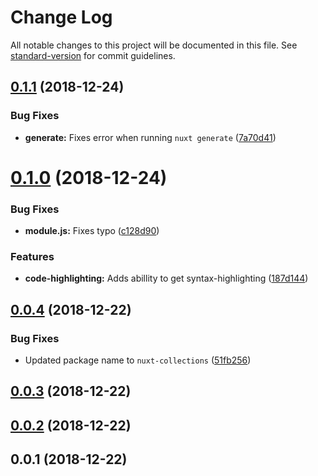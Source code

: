 # Change Log

All notable changes to this project will be documented in this file. See [standard-version](https://github.com/conventional-changelog/standard-version) for commit guidelines.

<a name="0.1.1"></a>
## [0.1.1](https://github.com/davidroyer/nuxt-collections/compare/v0.1.0...v0.1.1) (2018-12-24)


### Bug Fixes

* **generate:** Fixes error when running `nuxt generate` ([7a70d41](https://github.com/davidroyer/nuxt-collections/commit/7a70d41))



<a name="0.1.0"></a>
# [0.1.0](https://github.com/davidroyer/nuxt-collections/compare/v0.0.4...v0.1.0) (2018-12-24)


### Bug Fixes

* **module.js:** Fixes typo ([c128d90](https://github.com/davidroyer/nuxt-collections/commit/c128d90))


### Features

* **code-highlighting:** Adds abillity to get syntax-highlighting ([187d144](https://github.com/davidroyer/nuxt-collections/commit/187d144))



<a name="0.0.4"></a>
## [0.0.4](https://github.com/davidroyer/nuxt-collections/compare/v0.0.3...v0.0.4) (2018-12-22)


### Bug Fixes

* Updated package name to `nuxt-collections` ([51fb256](https://github.com/davidroyer/nuxt-collections/commit/51fb256))



<a name="0.0.3"></a>
## [0.0.3](https://github.com/davidroyer/nuxt-collections/compare/v0.0.2...v0.0.3) (2018-12-22)



<a name="0.0.2"></a>
## [0.0.2](https://github.com/davidroyer/nuxt-collections/compare/v0.0.1...v0.0.2) (2018-12-22)



<a name="0.0.1"></a>
## 0.0.1 (2018-12-22)

